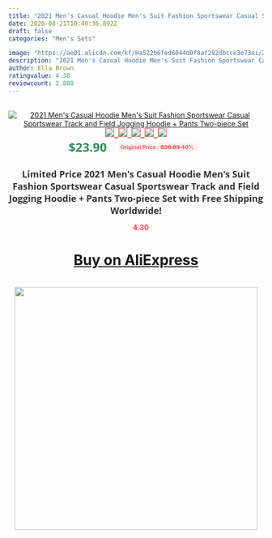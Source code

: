 ```yaml
---
title: "2021 Men's Casual Hoodie Men's Suit Fashion Sportswear Casual Sportswear Track and Field Jogging Hoodie + Pants Two-piece Set"
date: 2020-08-21T10:40:36.892Z
draft: false
categories: "Men's Sets"

image: "https://ae01.alicdn.com/kf/Ha522b6fed6044d0f8af292dbcce3e73ei/2021-Men-s-Casual-Hoodie-Men-s-Suit-Fashion-Sportswear-Casual-Sportswear-Track-and-Field-Jogging.jpg"
description: "2021 Men's Casual Hoodie Men's Suit Fashion Sportswear Casual Sportswear Track and Field Jogging Hoodie + Pants Two-piece Set"
author: Ella Brown
ratingvalue: 4.30
reviewcount: 2.888
---
```

<br>
<div style="text-align: center;">
<a href="https://s.click.aliexpress.com/e/_ArPTxr" target="_blank" rel="nofollow noopener noreferrer"><img alt="2021 Men's Casual Hoodie Men's Suit Fashion Sportswear Casual Sportswear Track and Field Jogging Hoodie + Pants Two-piece Set" class="magnifier-image" src="https://ae01.alicdn.com/kf/Ha522b6fed6044d0f8af292dbcce3e73ei/2021-Men-s-Casual-Hoodie-Men-s-Suit-Fashion-Sportswear-Casual-Sportswear-Track-and-Field-Jogging.jpg_640x640.jpg">
<br>
<img style="border:1px solid salmon" src="https://ae01.alicdn.com/kf/Ha522b6fed6044d0f8af292dbcce3e73ei/2021-Men-s-Casual-Hoodie-Men-s-Suit-Fashion-Sportswear-Casual-Sportswear-Track-and-Field-Jogging.jpg_120x120.jpg">&nbsp;&nbsp;<img style="border:1px solid salmon" src="https://ae01.alicdn.com/kf/H9bf8914745894054bc7568265a66e60eM/2021-Men-s-Casual-Hoodie-Men-s-Suit-Fashion-Sportswear-Casual-Sportswear-Track-and-Field-Jogging.jpg_120x120.jpg">&nbsp;&nbsp;<img style="border:1px solid salmon" src="https://ae01.alicdn.com/kf/H9ffa9f2f50c640589c285684028fd9b23/2021-Men-s-Casual-Hoodie-Men-s-Suit-Fashion-Sportswear-Casual-Sportswear-Track-and-Field-Jogging.jpg_120x120.jpg">&nbsp;&nbsp;<img style="border:1px solid salmon" src="https://ae01.alicdn.com/kf/H98d027d8ed2e4ff3b02a445bbda3ec65w/2021-Men-s-Casual-Hoodie-Men-s-Suit-Fashion-Sportswear-Casual-Sportswear-Track-and-Field-Jogging.jpg_120x120.jpg">&nbsp;&nbsp;<img style="border:1px solid salmon" src="https://ae01.alicdn.com/kf/Hd264eca6ffcd4fb2a66eafaa2abfe98ee/2021-Men-s-Casual-Hoodie-Men-s-Suit-Fashion-Sportswear-Casual-Sportswear-Track-and-Field-Jogging.jpg_120x120.jpg"></a></div><br0>
<div style="text-align: center;"><span style="background-color: white; border: 0px; box-sizing: border-box; color: seagreen; display: inline-block; font-family: &quot;open sans&quot; , &quot;arial&quot; , &quot;helvetica&quot; , sans-serif , &quot;heiti&quot;; font-size: 24px; font-stretch: inherit; font-weight: 700; line-height: inherit; margin: 0px 10px 0px 0px; padding: 0px; vertical-align: middle;">$23.90 </span>
<span style="background: rgb(255 , 241 , 241); border-radius: 3px; border: 0px; box-sizing: border-box; color: #ff4747; display: inline-block; font-family: inherit; font-size: 12px; font-stretch: inherit; font-style: inherit; font-variant: inherit; font-weight: 600; line-height: inherit; margin: 0px; padding: 2px 5px; transform: scale(0.9); vertical-align: middle;">Original Price : <b style="text-decoration: line-through;">$39.83 </b> 40%&nbsp;&nbsp;</span></div>
<h1 style="color: #333333; display: inline-block; font-family: &quot;open sans&quot; , &quot;arial&quot; , &quot;helvetica&quot; , sans-serif , &quot;heiti&quot;; font-size: 18px; font-stretch: inherit; font-weight: 700; text-align: center;">Limited Price 2021 Men's Casual Hoodie Men's Suit Fashion Sportswear Casual Sportswear Track and Field Jogging Hoodie + Pants Two-piece Set with Free Shipping Worldwide!</h1>
<div style="color: #ff4747; text-align: center;">
<img src="https://4.bp.blogspot.com/-M0ZcTcb-5uY/XleCXlxnR4I/AAAAAAAAAEc/OrjgMkXV1oMQFaCRZj5HQwOCBcu3w1FegCPcBGAYYCw/s1600/star.png" style="height: 15px;">&nbsp;<b>4.30</b></div>
<div class="button_cont" align="center"><a class="buynow_a" href="https://s.click.aliexpress.com/e/_ArPTxr" target="_blank" rel="nofollow noopener noreferrer"><H1>Buy on AliExpress</H1></a></div><br>
<div class="separator" style="clear: both; text-align: center;">
<img src="https://lh3.googleusercontent.com/-pTy5HemUv9M/XlePHvY0dAI/AAAAAAAAAE4/0nX5iRUoIWY8eMW9Dpxeirr157OZliDIgCLcBGAsYHQ/s1600/badge.gif" width="480">
</div>
